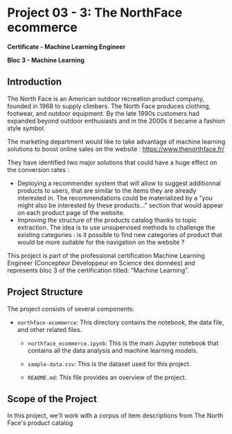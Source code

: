 # Project 03 - 3: The NorthFace ecommerce

**Certificate - Machine Learning Engineer**

**Bloc 3 - Machine Learning**

## Introduction

The North Face is an American outdoor recreation product company, founded in 1968 to supply climbers. The North Face produces clothing, footwear, and outdoor equipment. By the late 1990s customers had expanded beyond outdoor enthusiasts and in the 2000s it became a fashion style symbol.

The marketing department would like to take advantage of machine learning solutions to boost online sales on the website : https://www.thenorthface.fr/

They have identified two major solutions that could have a huge effect on the conversion rates :

- Deploying a recommender system that will allow to suggest additionnal products to users, that are similar to the items they are already interested in. The recommendations could be materialized by a "you might also be interested by these products..." section that would appear on each product page of the website.
- Improving the structure of the products catalog thanks to topic extraction. The idea is to use unsupervised methods to challenge the existing categories : is it possible to find new categories of product that would be more suitable for the navigation on the website ?

This project is part of the professional certification Machine Learning Engineer (Concepteur Développeur en Science des données) and represents bloc 3 of the certification titled: "Machine Learning".

## Project Structure

The project consists of several components:

- `northface-ecommerce`: This directory contains the notebook, the data file, and other related files.
    
    - `northface_ecommerce.ipynb`: This is the main Jupyter notebook that contains all the data analysis and machine learning models.
    
    - `sample-data.csv`: This is the dataset used for this project.

    - `README.md`: This file provides an overview of the project.

## Scope of the Project 

In this project, we'll work with a corpus of item descriptions from The North Face's product catalog